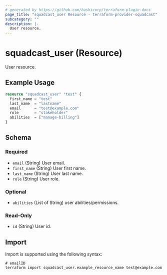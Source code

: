```yaml
---
# generated by https://github.com/hashicorp/terraform-plugin-docs
page_title: "squadcast_user Resource - terraform-provider-squadcast"
subcategory: ""
description: |-
  User resource.
---
```


# squadcast_user (Resource)

User resource.

## Example Usage

```terraform
resource "squadcast_user" "test" {
  first_name = "test"
  last_name  = "lastname"
  email      = "test@example.com"
  role       = "stakeholder"
  abilities  = ["manage-billing"]
}
```

<!-- schema generated by tfplugindocs -->
## Schema

### Required

- `email` (String) User email.
- `first_name` (String) User first name.
- `last_name` (String) User last name.
- `role` (String) User role.

### Optional

- `abilities` (List of String) user abilities/permissions.

### Read-Only

- `id` (String) User id.

## Import

Import is supported using the following syntax:

```shell
# emailID
terraform import squadcast_user.example_resource_name test@example.com
```

